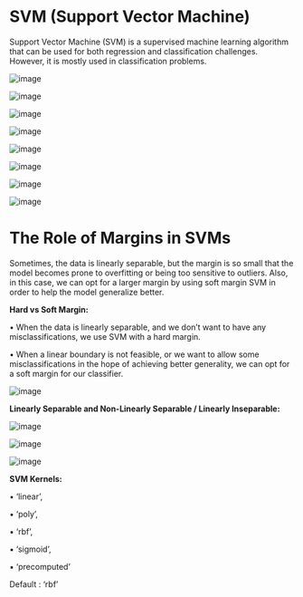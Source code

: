 # SVM (Support Vector Machine)

Support Vector Machine (SVM) is a supervised machine learning algorithm that can be used for both regression and classification challenges. However, it is mostly used in classification problems.

![image](https://github.com/TITHI-KHAN/Support-Vector-Machine-SVM/assets/65033964/7b80bc49-167b-4649-8677-b125775501f2)

![image](https://github.com/TITHI-KHAN/Support-Vector-Machine-SVM/assets/65033964/619bc884-573c-4ef4-a9ae-aec045c59822)

![image](https://github.com/TITHI-KHAN/Support-Vector-Machine-SVM/assets/65033964/2e1394ee-1a36-4a18-a115-e5f5fa964b37)

![image](https://github.com/TITHI-KHAN/Support-Vector-Machine-SVM/assets/65033964/2a6898e0-2004-4707-8791-58ee01b318c4)

![image](https://github.com/TITHI-KHAN/Support-Vector-Machine-SVM/assets/65033964/a4649ac7-ac33-44f9-a95f-a320d1101a19)

![image](https://github.com/TITHI-KHAN/Support-Vector-Machine-SVM/assets/65033964/2370f2f7-ae66-40f6-aa11-9d30c9d43758)

![image](https://github.com/TITHI-KHAN/Support-Vector-Machine-SVM/assets/65033964/d4523ff7-c5b6-46ee-8773-2974145600de)

![image](https://github.com/TITHI-KHAN/Support-Vector-Machine-SVM/assets/65033964/1b614888-38bd-4966-ab8c-1f773f74a4f1)

# The Role of Margins in SVMs

Sometimes, the data is linearly separable, but the margin is so small that the model becomes prone to overfitting or being too sensitive to outliers. Also, in this case, we can opt for a larger margin by using soft margin SVM in order to help the model generalize better.

**Hard vs Soft Margin:**

• When the data is linearly separable, and we don’t want to have any misclassifications, we use SVM with a hard margin.

• When a linear boundary is not feasible, or we want to allow some misclassifications in the hope of achieving better generality, we can opt for a soft margin for our classifier.

![image](https://github.com/TITHI-KHAN/Support-Vector-Machine-SVM/assets/65033964/9188d9b9-fb16-4d45-8ca5-c32a2be4936a)

**Linearly Separable and Non-Linearly Separable / Linearly Inseparable:**

![image](https://github.com/TITHI-KHAN/Support-Vector-Machine-SVM/assets/65033964/bd1a44de-05ed-4124-b1a9-89c6696d4cd3)

![image](https://github.com/TITHI-KHAN/Support-Vector-Machine-SVM/assets/65033964/df5954a7-5bb9-4b63-8c70-1b39f9ee6fe4)

![image](https://github.com/TITHI-KHAN/Support-Vector-Machine-SVM/assets/65033964/f3aef505-c761-4a7e-b25e-d624191029c5)

**SVM Kernels:**

▪ ‘linear’,

▪ ‘poly’,

▪ ‘rbf’,

▪ ‘sigmoid’,

▪ ‘precomputed’

Default : ‘rbf’

